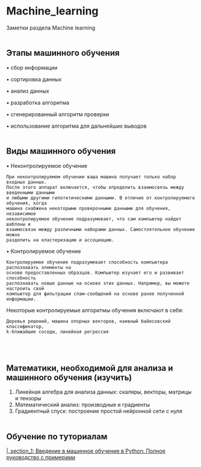 # Machine_learning 
Заметки раздела Machine learning
<br /> <br />


## Этапы машинного обучения
• сбор информации

• сортировка данных

• анализ данных

• разработка алгоритма

• сгенерированный алгоритм проверки

• использование алгоритма для дальнейших выводов
<br /> <br />


## Виды машинного обучения
• Неконтролируемое обучение

    При неконтролируемом обучении ваша машина получает только набор входных данных. 
    После этого аппарат включается, чтобы определить взаимосвязь между введенными данными 
    и любыми другими гипотетическими данными. В отличие от контролируемого обучения, когда 
    машина снабжена некоторыми проверочными данными для обучения, независимое 
    неконтролируемое обучение подразумевает, что сам компьютер найдет шаблоны и 
    взаимосвязи между различными наборами данных. Самостоятельное обучение можно 
    разделить на кластеризацию и ассоциацию.

• Контролируемое обучение

    Контролируемое обучение подразумевает способность компьютера распознавать элементы на 
    основе предоставленных образцов. Компьютер изучает его и развивает способность 
    распознавать новые данные на основе этих данных. Например, вы можете настроить свой 
    компьютер для фильтрации спам-сообщений на основе ранее полученной информации.
Некоторые контролируемые алгоритмы обучения включают в себя:

    Деревья решений, машина опорных векторов, наивный байесовский классификатор, 
    k-ближайшие соседи, линейная регрессия
<br /> <br />


## Математики, необходимой для анализа и машинного обучения (изучить)
1. Линейная алгебра для анализа данных: скаляры, векторы, матрицы и тензоры
2. Математический анализ: производные и градиенты
3. Градиентный спуск: построение простой нейронной сети с нуля
<br /> <br />


## Обучение по туториалам
|_[section_1: Введение в машинное обучение в Python: Полное руководство с примерами](https://www.codecamp.ru/blog/machine-learning-python-tutorial/)
<br /> <br />
